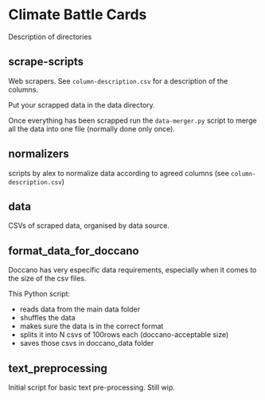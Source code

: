 # Climate Battle Cards

Description of directories

## scrape-scripts 

  Web scrapers. See `column-description.csv` for a description of the columns.

  Put your scrapped data in the data directory. 
  
  Once everything has been scrapped run the `data-merger.py` script to merge all the data into one file (normally done only once).

## normalizers 

  scripts by alex to normalize data according to agreed columns (see `column-description.csv`)

## data 

   CSVs of scraped data, organised by data source.
   
## format_data_for_doccano 

  Doccano has very especific data requirements, especially when it comes to the size of the csv files.

  This Python script:

   - reads data from the main data folder
   - shuffles the data
   - makes sure the data is in the correct format
   - splits it into N csvs of 100rows each (doccano-acceptable size)
   - saves those csvs in doccano_data folder 
   
## text_preprocessing 

  Initial script for basic text pre-processing. Still wip. 




